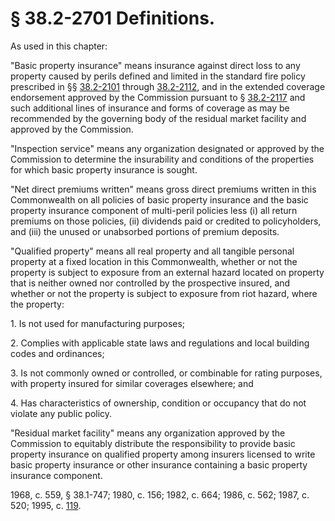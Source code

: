 # § 38.2-2701 Definitions.

<p>As used in this chapter:</p><p>"Basic property insurance" means insurance against direct loss to any property caused by perils defined and limited in the standard fire policy prescribed in §§ <a href='http://law.lis.virginia.gov/vacode/38.2-2101/'>38.2-2101</a> through <a href='http://law.lis.virginia.gov/vacode/38.2-2112/'>38.2-2112</a>, and in the extended coverage endorsement approved by the Commission pursuant to § <a href='http://law.lis.virginia.gov/vacode/38.2-2117/'>38.2-2117</a> and such additional lines of insurance and forms of coverage as may be recommended by the governing body of the residual market facility and approved by the Commission.</p><p>"Inspection service" means any organization designated or approved by the Commission to determine the insurability and conditions of the properties for which basic property insurance is sought.</p><p>"Net direct premiums written" means gross direct premiums written in this Commonwealth on all policies of basic property insurance and the basic property insurance component of multi-peril policies less (i) all return premiums on those policies, (ii) dividends paid or credited to policyholders, and (iii) the unused or unabsorbed portions of premium deposits.</p><p>"Qualified property" means all real property and all tangible personal property at a fixed location in this Commonwealth, whether or not the property is subject to exposure from an external hazard located on property that is neither owned nor controlled by the prospective insured, and whether or not the property is subject to exposure from riot hazard, where the property:</p><p>1. Is not used for manufacturing purposes;</p><p>2. Complies with applicable state laws and regulations and local building codes and ordinances;</p><p>3. Is not commonly owned or controlled, or combinable for rating purposes, with property insured for similar coverages elsewhere; and</p><p>4. Has characteristics of ownership, condition or occupancy that do not violate any public policy.</p><p>"Residual market facility" means any organization approved by the Commission to equitably distribute the responsibility to provide basic property insurance on qualified property among insurers licensed to write basic property insurance or other insurance containing a basic property insurance component.</p><p>1968, c. 559, § 38.1-747; 1980, c. 156; 1982, c. 664; 1986, c. 562; 1987, c. 520; 1995, c. <a href='http://lis.virginia.gov/cgi-bin/legp604.exe?951+ful+CHAP0119'>119</a>.</p>